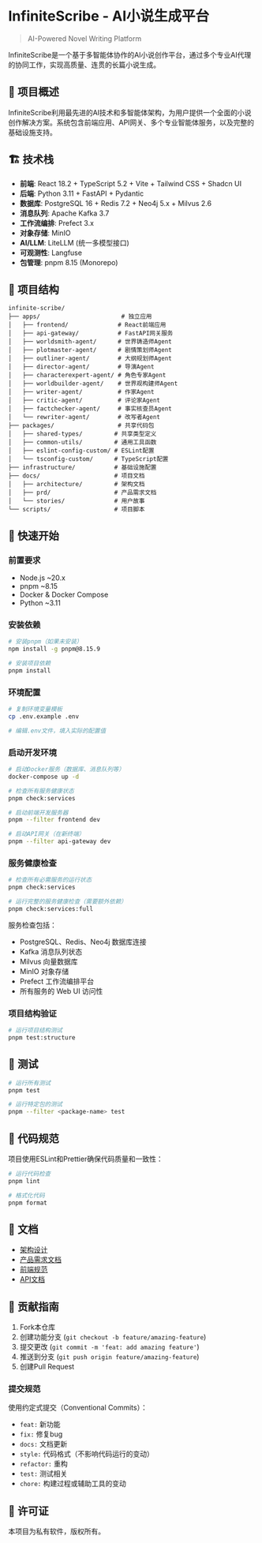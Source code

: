 # InfiniteScribe - AI小说生成平台
> AI-Powered Novel Writing Platform

InfiniteScribe是一个基于多智能体协作的AI小说创作平台，通过多个专业AI代理的协同工作，实现高质量、连贯的长篇小说生成。

## 🎯 项目概述

InfiniteScribe利用最先进的AI技术和多智能体架构，为用户提供一个全面的小说创作解决方案。系统包含前端应用、API网关、多个专业智能体服务，以及完整的基础设施支持。

## 🏗️ 技术栈

- **前端**: React 18.2 + TypeScript 5.2 + Vite + Tailwind CSS + Shadcn UI
- **后端**: Python 3.11 + FastAPI + Pydantic
- **数据库**: PostgreSQL 16 + Redis 7.2 + Neo4j 5.x + Milvus 2.6
- **消息队列**: Apache Kafka 3.7
- **工作流编排**: Prefect 3.x
- **对象存储**: MinIO
- **AI/LLM**: LiteLLM (统一多模型接口)
- **可观测性**: Langfuse
- **包管理**: pnpm 8.15 (Monorepo)

## 📁 项目结构

```
infinite-scribe/
├── apps/                       # 独立应用
│   ├── frontend/              # React前端应用
│   ├── api-gateway/           # FastAPI网关服务
│   ├── worldsmith-agent/      # 世界铸造师Agent
│   ├── plotmaster-agent/      # 剧情策划师Agent
│   ├── outliner-agent/        # 大纲规划师Agent
│   ├── director-agent/        # 导演Agent
│   ├── characterexpert-agent/ # 角色专家Agent
│   ├── worldbuilder-agent/    # 世界观构建师Agent
│   ├── writer-agent/          # 作家Agent
│   ├── critic-agent/          # 评论家Agent
│   ├── factchecker-agent/     # 事实核查员Agent
│   └── rewriter-agent/        # 改写者Agent
├── packages/                  # 共享代码包
│   ├── shared-types/         # 共享类型定义
│   ├── common-utils/         # 通用工具函数
│   ├── eslint-config-custom/ # ESLint配置
│   └── tsconfig-custom/      # TypeScript配置
├── infrastructure/           # 基础设施配置
├── docs/                     # 项目文档
│   ├── architecture/         # 架构文档
│   ├── prd/                  # 产品需求文档
│   └── stories/              # 用户故事
└── scripts/                  # 项目脚本
```

## 🚀 快速开始

### 前置要求

- Node.js ~20.x
- pnpm ~8.15
- Docker & Docker Compose
- Python ~3.11

### 安装依赖

```bash
# 安装pnpm（如果未安装）
npm install -g pnpm@8.15.9

# 安装项目依赖
pnpm install
```

### 环境配置

```bash
# 复制环境变量模板
cp .env.example .env

# 编辑.env文件，填入实际的配置值
```

### 启动开发环境

```bash
# 启动Docker服务（数据库、消息队列等）
docker-compose up -d

# 检查所有服务健康状态
pnpm check:services

# 启动前端开发服务器
pnpm --filter frontend dev

# 启动API网关（在新终端）
pnpm --filter api-gateway dev
```

### 服务健康检查

```bash
# 检查所有必需服务的运行状态
pnpm check:services

# 运行完整的服务健康检查（需要额外依赖）
pnpm check:services:full
```

服务检查包括：
- PostgreSQL、Redis、Neo4j 数据库连接
- Kafka 消息队列状态
- Milvus 向量数据库
- MinIO 对象存储
- Prefect 工作流编排平台
- 所有服务的 Web UI 访问性

### 项目结构验证

```bash
# 运行项目结构测试
pnpm test:structure
```

## 🧪 测试

```bash
# 运行所有测试
pnpm test

# 运行特定包的测试
pnpm --filter <package-name> test
```

## 🎨 代码规范

项目使用ESLint和Prettier确保代码质量和一致性：

```bash
# 运行代码检查
pnpm lint

# 格式化代码
pnpm format
```

## 📖 文档

- [架构设计](./docs/architecture.md)
- [产品需求文档](./docs/prd.md)
- [前端规范](./docs/front-end-spec.md)
- [API文档](./docs/architecture/rest-api-spec.md)

## 🤝 贡献指南

1. Fork本仓库
2. 创建功能分支 (`git checkout -b feature/amazing-feature`)
3. 提交更改 (`git commit -m 'feat: add amazing feature'`)
4. 推送到分支 (`git push origin feature/amazing-feature`)
5. 创建Pull Request

### 提交规范

使用约定式提交（Conventional Commits）：
- `feat:` 新功能
- `fix:` 修复bug
- `docs:` 文档更新
- `style:` 代码格式（不影响代码运行的变动）
- `refactor:` 重构
- `test:` 测试相关
- `chore:` 构建过程或辅助工具的变动

## 📄 许可证

本项目为私有软件，版权所有。
